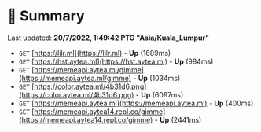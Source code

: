 # 📖 Summary
Last updated: **20/7/2022, 1:49:42 PTG "Asia/Kuala_Lumpur"**

- `GET` [https://lilr.ml](https://lilr.ml) - **Up** (1689ms)
- `GET` [https://hst.aytea.ml](https://hst.aytea.ml) - **Up** (984ms)
- `GET` [https://memeapi.aytea.ml/gimme](https://memeapi.aytea.ml/gimme) - **Up** (1034ms)
- `GET` [https://color.aytea.ml/4b31d6.png](https://color.aytea.ml/4b31d6.png) - **Up** (6097ms)
- `GET` [https://memeapi.aytea.ml](https://memeapi.aytea.ml) - **Up** (400ms)
- `GET` [https://memeapi.aytea14.repl.co/gimme](https://memeapi.aytea14.repl.co/gimme) - **Up** (2441ms)
